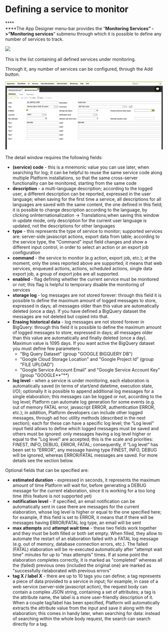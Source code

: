 # Defining a service to monitor

&#x20; ****  \
****The App Designer menu-bar provides the “**Monitoring Services” ->“Monitoring services**” submenu through which it is possible to define any number of services to track.

![](https://lh5.googleusercontent.com/rN4424PTxWdB9jxbqeYIAGzWW3JxM8vhwyT9RCZFumFV0da4FQqHWoL7cPgbOKzKGd\_SlzriTfZxL7P942Hr4vj8StFV5bFzstUgeKSkTiCa2Rf\_SNHW6Hs5HDgjkNdo6IyLTrmx)

This is the list containing all defined services under monitoring.

Through it, any number of services can be configured, through the Add button.

![](<../../../.gitbook/assets/image (20) (1).png>)

The detail window requires the following fields:

* **(service) code** - this is a mnemonic value you can use later, when searching for log; it can be helpful to reuse the same service code along multiple Platform installations, so that the same cross-server functionality can be monitored, starting from the same code
* **description** - a multi-language description; according to the logged user, a different description can be reported, expressed in the user language; when saving for the first time a service, all descriptions for all languages are saved with the same content, the one defined in this field; it is possible to change description according to the language, by clicking onInternationalization -> Translations;when saving this window in update mode, only description for the current user language is updated, not the descriptions for other languages
* **type** - this represents the type of service to monitor; supported services are: server-side javascript actions, export data from table; according to the service type, the “Command” input field changes and show a different input control, in order to select an action or an export job configuration
* **command** - the service to monitor (e.g action, export job, etc.); at the moment, only the ones reported above are supported; it means that web services, enqueued actions, actions, scheduled actions, single data export job, a group of export jobs are all supported.
* **enabled** - flag defining whether the current service must be monitored or not; this flag is helpful to temporary disable the monitoring of services
* **storage log** - log messages are not stored forever: through this field it is possible to define the maximum amount of logged messages to store, expressed in days; all messages older than this value are automatically deleted (once a day). If you have defined a BigQuery dataset the messages are not deleted but copied into that.
* **Erasing historical data** - log messages are not stored forever in BigQuery: through this field it is possible to define the maximum amount of logged messages to store, expressed in days; all messages older than this value are automatically and finally deleted (once a day). Maximun value is 1095 days. If you want active the BigQuery dataset you must define few parameters:
  * "Big Query Dataset" (group "GOOGLE BIGQUERY DB")
  * "Google Cloud Storage Location" and "Google Project Id" (group "FILE UPLOAD")
  * "Google Service Account Email" and "Google Service Account Key" (group "GOOGLE**"**)
* **log level** - when a service is under monitoring, each elaboration is automatically saved (in terms of start/end datetime, execution state, I/O); optionally it is possible to append additional log messages for a single elaboration; this messages can be logged or not, according to the log level; Platform can automate log generation for some events (e.g. out of memory FATAL error, javascript ERROR, authentication ERROR, etc.); in addition, Platform developers can include other logged messages, through ad hoc utility methods (described in the next section); each for these can have a specific log level; the “Log level” input field allows to define which logged messages must be saved and others must be ignored: only messages having a log level higher or equal to the ”Log level” are accepted; this is the scale and priorities: FINEST, INFO, DEBUG, ERROR, FATAL; consequently, if “Log level” has been set to “ERROR”, any message having type FINEST, INFO, DEBUG will be ignored, whereas ERROR/FATAL messages are saved. For more details see the section below.

Optional fields that can be specified are:

* **estimated duration** - expressed in seconds, it represents the maximum amount of time Platform will wait for, before generating a DEBUG message for the current elaboration, since it is working for a too long time (this feature is not supported yet)
* **notification level** - if specified, an email notification can be automatically sent in case there are messages for the current elaboration, whose log level is higher or equal to the one specified here; for example, if this field is set to ERROR, it means that if there will be messages having ERROR/FATAL log type, an email will be sent
* **max attempts** and **attempt wait time** - these two fields work together and they must be both filled or both set empty. When filled, they allow to automate the restart of an elaboration failed with a FATAL log message (e.g. out of memory, database connection errors, etc.). The failed (FATAL) elaboration will be re-executed automatically after "attempt wait time" minutes for up to "max attempts" times. If at some point the elaboration completes correctly, it is marked as "completed" whereas all the (failed) previous ones (included the original one) are marked as "successfully rielaborated with previous errors"
* **tag X / label X** - there are up to 10 tags you can define; a tag represents a piece of data provided to a service in input; for example, in case of a web service (server-side javascript action), the request body can contain a complex JSON string, containing a set of attributes; a tag is the attribute name, the label is a more user-friendly description of it. When a couple tag/label has been specified, Platform will automatically extracts the attribute value from the input and save it along with the elaboration; this comes in handy later, when searching for data: instead of searching within the whole body request, the search can search directly for a tag.
